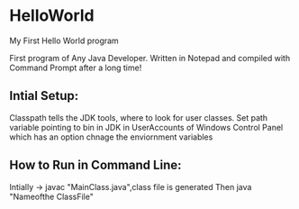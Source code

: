 # HelloWorld
My First Hello World program

First program of Any Java Developer.
Written in Notepad and compiled with Command Prompt after a long time! 

Intial Setup:
-------------

Classpath tells the JDK tools, where to look for user classes.
Set path variable pointing to bin in JDK in UserAccounts of Windows Control Panel which has an option chnage the enviornment variables

How to Run in Command Line:
---------------------------
Intially -> javac "MainClass.java",class file is generated
Then java "Nameofthe ClassFile"
